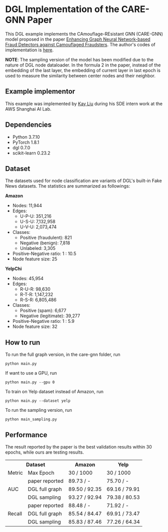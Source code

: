# DGL Implementation of the CARE-GNN Paper

This DGL example implements the CAmouflage-REsistant GNN (CARE-GNN) model proposed in the paper [Enhancing Graph Neural Network-based Fraud Detectors against Camouflaged Fraudsters](https://arxiv.org/abs/2008.08692). The author's codes of implementation is [here](https://github.com/YingtongDou/CARE-GNN).

**NOTE**: The sampling version of the model has been modified due to the nature of DGL node dataloader. In the formula 2 in the paper, instead of the embedding of the last layer, the embedding of current layer in last epoch is used to measure the similarity between center nodes and their neighbor.

Example implementor
----------------------
This example was implemented by [Kay Liu](https://github.com/kayzliu) during his SDE intern work at the AWS Shanghai AI Lab.

Dependencies
----------------------
- Python 3.7.10
- PyTorch 1.8.1
- dgl 0.7.0
- scikit-learn 0.23.2

Dataset
---------------------------------------
The datasets used for node classification are variants of DGL's built-in Fake News datasets. The statistics are summarized as followings:

**Amazon**

- Nodes: 11,944
- Edges:
    - U-P-U: 351,216
    - U-S-U: 7,132,958
    - U-V-U: 2,073,474
- Classes:
    - Positive (fraudulent): 821
    - Negative (benign): 7,818
    - Unlabeled: 3,305
- Positive-Negative ratio: 1 : 10.5
- Node feature size: 25

**YelpChi**

- Nodes: 45,954
- Edges:
    - R-U-R: 98,630
    - R-T-R: 1,147,232
    - R-S-R: 6,805,486
- Classes:
    - Positive (spam): 6,677
    - Negative (legitimate): 39,277
- Positive-Negative ratio: 1 : 5.9
- Node feature size: 32

How to run
--------------------------------
To run the full graph version, in the care-gnn folder, run
```
python main.py
```

If want to use a GPU, run
```
python main.py --gpu 0
```

To train on Yelp dataset instead of Amazon, run
```
python main.py --dataset yelp
```

To run the sampling version, run
```
python main_sampling.py
```

Performance
-------------------------
The result reported by the paper is the best validation results within 30 epochs, while ours are testing results.

<table>
	<tr>
	    <th colspan="2">Dataset</th>
	    <th>Amazon</th>
	    <th>Yelp</th>
	</tr >
	<tr>
        <td>Metric</td>
        <td>Max Epoch</td>
	    <td>30 / 1000</td>
	    <td>30 / 1000</td>
	</tr>
	<tr >
	    <td rowspan="3">AUC</td>
	    <td>paper reported</td>
	    <td>89.73 / -</td>
        <td>75.70 / -</td>
	</tr>
	<tr>
	    <td>DGL full graph</td>
	    <td>89.50 / 92.35</td>
	    <td>69.16 / 79.91</td>
	</tr>
	<tr>
	    <td>DGL sampling</td>
	    <td>93.27 / 92.94</td>
        <td>79.38 / 80.53</td>
	</tr>
	<tr >
	    <td rowspan="3">Recall</td>
	    <td>paper reported</td>
	    <td>88.48 / -</td>
        <td>71.92 / -</td>
	</tr>
	<tr>
	    <td>DGL full graph</td>
	    <td>85.54 / 84.47</td>
	    <td>69.91 / 73.47</td>
	</tr>
	<tr>
	    <td>DGL sampling</td>
	    <td>85.83 / 87.46</td>
        <td>77.26 / 64.34</td>
	</tr>
</table>
